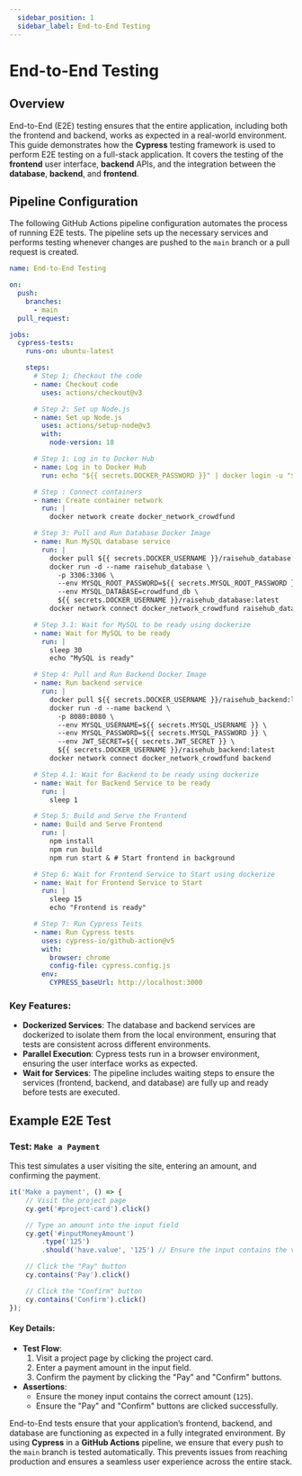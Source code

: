 ```yaml
---
  sidebar_position: 1
  sidebar_label: End-to-End Testing
---
```


# End-to-End Testing

## Overview

End-to-End (E2E) testing ensures that the entire application, including both the frontend and backend, works as expected in a real-world environment. This guide demonstrates how the **Cypress** testing framework is used to perform E2E testing on a full-stack application. It covers the testing of the **frontend** user interface, **backend** APIs, and the integration between the **database**, **backend**, and **frontend**.

## Pipeline Configuration

The following GitHub Actions pipeline configuration automates the process of running E2E tests. The pipeline sets up the necessary services and performs testing whenever changes are pushed to the `main` branch or a pull request is created.

```yaml
name: End-to-End Testing

on:
  push:
    branches:
      - main
  pull_request:

jobs:
  cypress-tests:
    runs-on: ubuntu-latest    

    steps:
      # Step 1: Checkout the code
      - name: Checkout code
        uses: actions/checkout@v3

      # Step 2: Set up Node.js
      - name: Set up Node.js
        uses: actions/setup-node@v3
        with:
          node-version: 18

      # Step 1: Log in to Docker Hub
      - name: Log in to Docker Hub
        run: echo "${{ secrets.DOCKER_PASSWORD }}" | docker login -u "${{ secrets.DOCKER_USERNAME }}" --password-stdin

      # Step : Connect containers
      - name: Create container network
        run: |
          docker network create docker_network_crowdfund

      # Step 3: Pull and Run Database Docker Image
      - name: Run MySQL database service
        run: |
          docker pull ${{ secrets.DOCKER_USERNAME }}/raisehub_database:latest
          docker run -d --name raisehub_database \
            -p 3306:3306 \
            --env MYSQL_ROOT_PASSWORD=${{ secrets.MYSQL_ROOT_PASSWORD }} \
            --env MYSQL_DATABASE=crowdfund_db \
            ${{ secrets.DOCKER_USERNAME }}/raisehub_database:latest
          docker network connect docker_network_crowdfund raisehub_database

      # Step 3.1: Wait for MySQL to be ready using dockerize
      - name: Wait for MySQL to be ready
        run: |
          sleep 30
          echo "MySQL is ready"

      # Step 4: Pull and Run Backend Docker Image
      - name: Run backend service
        run: |
          docker pull ${{ secrets.DOCKER_USERNAME }}/raisehub_backend:latest
          docker run -d --name backend \
            -p 8080:8080 \
            --env MYSQL_USERNAME=${{ secrets.MYSQL_USERNAME }} \
            --env MYSQL_PASSWORD=${{ secrets.MYSQL_PASSWORD }} \
            --env JWT_SECRET=${{ secrets.JWT_SECRET }} \
            ${{ secrets.DOCKER_USERNAME }}/raisehub_backend:latest            
          docker network connect docker_network_crowdfund backend

      # Step 4.1: Wait for Backend to be ready using dockerize
      - name: Wait for Backend Service to be ready
        run: |
          sleep 1

      # Step 5: Build and Serve the Frontend
      - name: Build and Serve Frontend
        run: |
          npm install
          npm run build
          npm run start & # Start frontend in background        

      # Step 6: Wait for Frontend Service to Start using dockerize
      - name: Wait for Frontend Service to Start
        run: |
          sleep 15
          echo "Frontend is ready"

      # Step 7: Run Cypress Tests
      - name: Run Cypress tests
        uses: cypress-io/github-action@v5
        with:
          browser: chrome
          config-file: cypress.config.js
        env:
          CYPRESS_baseUrl: http://localhost:3000
```

### Key Features:
- **Dockerized Services**: The database and backend services are dockerized to isolate them from the local environment, ensuring that tests are consistent across different environments.
- **Parallel Execution**: Cypress tests run in a browser environment, ensuring the user interface works as expected.
- **Wait for Services**: The pipeline includes waiting steps to ensure the services (frontend, backend, and database) are fully up and ready before tests are executed.

## Example E2E Test

### Test: `Make a Payment`

This test simulates a user visiting the site, entering an amount, and confirming the payment.

```javascript
it('Make a payment', () => {
    // Visit the project page
    cy.get('#project-card').click()

    // Type an amount into the input field
    cy.get('#inputMoneyAmount')
        .type('125')
        .should('have.value', '125') // Ensure the input contains the value '125'

    // Click the "Pay" button
    cy.contains('Pay').click()

    // Click the "Confirm" button
    cy.contains('Confirm').click()
});
```

#### Key Details:
- **Test Flow**:
  1. Visit a project page by clicking the project card.
  2. Enter a payment amount in the input field.
  3. Confirm the payment by clicking the "Pay" and "Confirm" buttons.
- **Assertions**:
  - Ensure the money input contains the correct amount (`125`).
  - Ensure the "Pay" and "Confirm" buttons are clicked successfully.


End-to-End tests ensure that your application’s frontend, backend, and database are functioning as expected in a fully integrated environment. By using **Cypress** in a **GitHub Actions** pipeline, we ensure that every push to the `main` branch is tested automatically. This prevents issues from reaching production and ensures a seamless user experience across the entire stack.